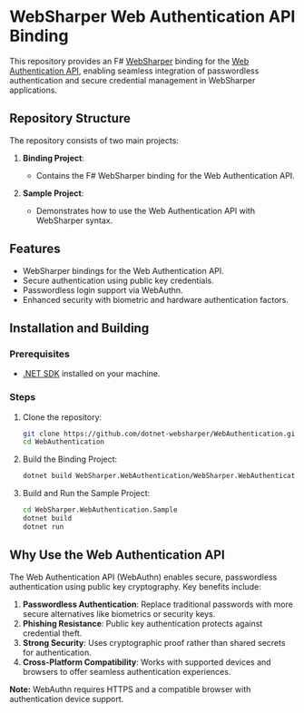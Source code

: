 # WebSharper Web Authentication API Binding

This repository provides an F# [WebSharper](https://websharper.com/) binding for the [Web Authentication API](https://developer.mozilla.org/en-US/docs/Web/API/Web_Authentication_API), enabling seamless integration of passwordless authentication and secure credential management in WebSharper applications.

## Repository Structure

The repository consists of two main projects:

1. **Binding Project**:

   - Contains the F# WebSharper binding for the Web Authentication API.

2. **Sample Project**:
   - Demonstrates how to use the Web Authentication API with WebSharper syntax.

## Features

- WebSharper bindings for the Web Authentication API.
- Secure authentication using public key credentials.
- Passwordless login support via WebAuthn.
- Enhanced security with biometric and hardware authentication factors.

## Installation and Building

### Prerequisites

- [.NET SDK](https://dotnet.microsoft.com/download) installed on your machine.

### Steps

1. Clone the repository:

   ```bash
   git clone https://github.com/dotnet-websharper/WebAuthentication.git
   cd WebAuthentication
   ```

2. Build the Binding Project:

   ```bash
   dotnet build WebSharper.WebAuthentication/WebSharper.WebAuthentication.fsproj
   ```

3. Build and Run the Sample Project:

   ```bash
   cd WebSharper.WebAuthentication.Sample
   dotnet build
   dotnet run
   ```

## Why Use the Web Authentication API

The Web Authentication API (WebAuthn) enables secure, passwordless authentication using public key cryptography. Key benefits include:

1. **Passwordless Authentication**: Replace traditional passwords with more secure alternatives like biometrics or security keys.
2. **Phishing Resistance**: Public key authentication protects against credential theft.
3. **Strong Security**: Uses cryptographic proof rather than shared secrets for authentication.
4. **Cross-Platform Compatibility**: Works with supported devices and browsers to offer seamless authentication experiences.

**Note:** WebAuthn requires HTTPS and a compatible browser with authentication device support.
